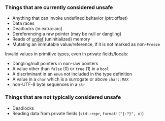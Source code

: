 ### Things that are currently considered unsafe

* Anything that can invoke undefined behavior (ptr::offset)
* Data races
* Deadlocks (in extra::arc)
* Dereferencing a raw pointer (may be null or dangling)
* Reads of [undef](http://llvm.org/docs/LangRef.html#undefined-values) (uninitialized) memory
* Mutating an immutable value/reference, if it is not marked as non-`Freeze`

Invalid values in primitive types, even in private fields/locals:

* Dangling/null pointers in non-raw pointers
* A value other than `false` (0) or `true` (1) in a `bool`
* A discriminant in an `enum` not included in the type definition
* A value in a `char` which is a surrogate or above `char::MAX`
* non-UTF-8 byte sequences in a `str`

### Things that are not typically considered unsafe

* Deadlocks
* Reading data from private fields (`std::repr`, `format!("{:?}", x)`)